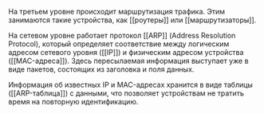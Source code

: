 
На третьем уровне происходит маршрутизация трафика. 
Этим занимаются такие устройства, как [[роутеры]] или [[маршрутизаторы]]. 

На сетевом уровне работает протокол [[ARP]] (Address Resolution Protocol), который определяет соответствие между логическим адресом сетевого уровня ([[IP]]) и физическим адресом устройства ([[MAC-адреса]]). 
Здесь пересылаемая информация выступает уже в виде пакетов, состоящих из заголовка и поля данных.

Информация об известных IP и MAC-адресах хранится в виде таблицы ([[ARP-таблица]]) с данными, что позволяет устройствам не тратить время на повторную идентификацию.